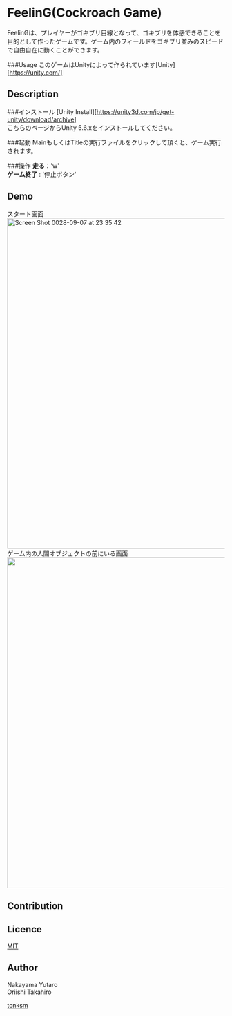 FeelinG(Cockroach Game)
====
FeelinGは、プレイヤーがゴキブリ目線となって、ゴキブリを体感できることを目的として作ったゲームです。ゲーム内のフィールドをゴキブリ並みのスピードで自由自在に動くことができます。

###Usage
このゲームはUnityによって作られています[Unity][https://unity.com/]
## Description

###インストール
[Unity Install][https://unity3d.com/jp/get-unity/download/archive]  
こちらのページからUnity 5.6.xをインストールしてください。

###起動
MainもしくはTitleの実行ファイルをクリックして頂くと、ゲーム実行されます。

###操作
**走る**：'w'  
**ゲーム終了** : '停止ボタン'

## Demo
<!--![2](https://user-images.githubusercontent.com/20881545/58742289-9ac67380-845e-11e9-96e8-6d6650462898.jpg)
-->
スタート画面
<img width="766" alt="Screen Shot 0028-09-07 at 23 35 42" src="https://user-images.githubusercontent.com/20881545/58742552-710e4c00-8460-11e9-9b33-1715e58ac62a.png">
ゲーム内の人間オブジェクトの前にいる画面
<img src="https://user-images.githubusercontent.com/20881545/58742289-9ac67380-845e-11e9-96e8-6d6650462898.jpg" width="766px" >

## Contribution

## Licence

[MIT](https://github.com/tcnksm/tool/blob/master/LICENCE)

## Author
Nakayama Yutaro  
Oriishi Takahiro

[tcnksm](https://github.com/tcnksm)

